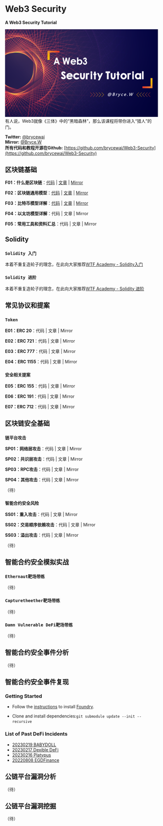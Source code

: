 # Web3 Security

**A Web3 Security Tutorial**

![img](./img/banner.png)  
有人说，Web3就像《三体》中的“黑暗森林”，那么该课程将带你进入“猎人”的门。

**Twitter:** [@brycewai](https://twitter.com/brycewai)  
**Mirror:** [@Bryce.W](https://mirror.xyz/brycew.eth)  
**所有代码和教程开源在Github:** [https://github.com/brycewai/Web3-Security](https://github.com/brycewai/Web3-Security)

## 区块链基础

**F01：什么是区块链**：[代码](./basis/blockchain/readme.md) | [文章](./basis/blockchain/readme.md) | [Mirror](https://mirror.xyz/brycew.eth/oI6GKxfxgX4nDx8AlDB5ukKF4LBdyXEc_4bNmZ8uxTg)

**F02：区块链通用模型**：[代码](./basis/model/readme.md) | [文章](./basis/model/readme.md) | [Mirror](https://mirror.xyz/brycew.eth/V6OEk1r4O_PbRiB3PzVc7VEZ2j_7XvcwxWa50PVc95Q)

**F03：比特币模型详解**：[代码](./basis/btc/readme.md) | [文章](./basis/btc/readme.md) | [Mirror](https://mirror.xyz/dashboard/edit/PsiKSs0A1X66btsfF0YcIysVqh0oXBrLy8G8i29fPQk)

**F04：以太坊模型详解**：代码 | 文章 | Mirror

**F05：常用工具和资料汇总**：代码 | 文章 | Mirror

## Solidity

### `Solidity 入门`

本着不重复造轮子的理念，在此向大家推荐[WTF Academy - Solidity入门](https://wtf.academy/solidity-start)

### `Solidity 进阶`

本着不重复造轮子的理念，在此向大家推荐[WTF Academy - Solidity 进阶](https://wtf.academy/solidity-advanced)

## 常见协议和提案

### `Token`

**E01：ERC 20**：代码 | 文章 | Mirror

**E02：ERC 721**：代码 | 文章 | Mirror

**E03：ERC 777**：代码 | 文章 | Mirror

**E04：ERC 1155**：代码 | 文章 | Mirror

### `安全相关提案`

**E05：ERC 155**：代码 | 文章 | Mirror

**E06：ERC 191**：代码 | 文章 | Mirror

**E07：ERC 712**：代码 | 文章 | Mirror

## 区块链安全基础

### `链平台攻击`

**SP01：网络层攻击**：代码 | 文章 | Mirror

**SP02：共识层攻击**：代码 | 文章 | Mirror

**SP03：RPC攻击**：代码 | 文章 | Mirror

**SP04：其他攻击**：代码 | 文章 | Mirror

（待）

### `智能合约安全风险`

**SS01：重入攻击**：代码 | 文章 | Mirror

**SS02：交易顺序依赖攻击**：代码 | 文章 | Mirror

**SS03：溢出攻击**：代码 | 文章 | Mirror

（待）

## 智能合约安全模拟实战

### `Ethernaut靶场带练`

（待）

### `Capturetheether靶场带练`

（待）

### `Damn Vulnerable DeFi靶场带练`

（待）

## 智能合约安全事件分析

（待）

## 智能合约安全事件复现

### Getting Started

- Follow the [instructions](https://book.getfoundry.sh/getting-started/installation.html) to install [Foundry](https://github.com/foundry-rs/foundry).

- Clone and install dependencies:`git submodule update --init --recursive`

### List of Past DeFi Incidents

- [20230219 BABYDOLL](./exploit/readme.md#20230219---babydoll)
- [20230217 Dexible DeFi](./exploit/readme.md#20230217---dexible)  
- [20230216 Platypus](./exploit/readme.md#20230216---platypus)
- [20220808 EGDFinance](./exploit/readme.md#20220808---egdfinance)

## 公链平台漏洞分析

（待）

## 公链平台漏洞挖掘

（待）
